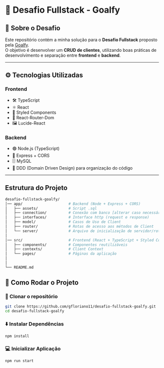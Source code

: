 # 📌 Desafio Fullstack - Goalfy  

## 📝 Sobre o Desafio  
Este repositório contém a minha solução para o **Desafio Fullstack** proposto pela [Goalfy](https://goalfy.com.br/).  
O objetivo é desenvolver um **CRUD de clientes**, utilizando boas práticas de desenvolvimento e separação entre **frontend** e **backend**.  

---

## ⚙️ Tecnologias Utilizadas  

### Frontend  
- 🛠️ TypeScript
- ⚛️ React  
- 🎨 Styled Components
- 📡 React-Router-Dom
- 🖼️ Lucide-React

### Backend  
- 🟢 Node.js (TypeScript) 
- 🚀 Express + CORS
- 🗄️ MySQL 
- 🧩 DDD (Domain Driven Design) para organização do código  

---

## Estrutura do Projeto

```bash
desafio-fullstack-goalfy/
│── app/                     # Backend (Node + Express + CORS)
│   ├── assets/              # Script .sql
│   ├── connection/          # Conexão com banco [alterar caso necessário]
│   ├── interfaces/          # Interface http (request e response)
│   ├── model/               # Casos de Uso de Client
│   ├── router/              # Rotas de acesso aos métodos de Client
│   └── server/              # Arquivo de inicialização de servidor/rotas 
│
│── src/                     # Frontend (React + TypeScript + Styled Components)
│   ├── components/          # Componentes reutilizáveis
│   ├── contexts/            # Client Context
│   └── pages/               # Páginas da aplicação
│
│
└── README.md
```

## 🚀 Como Rodar o Projeto  

### 📂 Clonar o repositório  
```bash
git clone https://github.com/gfloriano11/desafio-fullstack-goalfy.git
cd desafio-fullstack-goalfy
```

### ⬇️ Instalar Dependências
```bash
npm install
```

### 💻 Inicializar Aplicação
```bash
npm run start
```